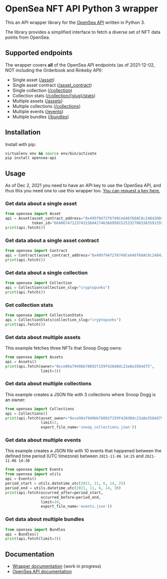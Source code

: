 # OpenSea NFT API Python 3 wrapper
This an API wrapper library for the [OpenSea API](https://docs.opensea.io/reference/api-overview) written in Python 3.

The library provides a simplified interface to fetch a diverse set of NFT data points from OpenSea. 

## Supported endpoints
The wrapper covers **all** of the OpenSea API endpoints (as of 2021-12-02, NOT including the Orderbook and Rinkeby API):

* Single asset ([/asset](https://docs.opensea.io/reference/retrieving-a-single-asset))
* Single asset contract ([/asset_contract](https://docs.opensea.io/reference/retrieving-a-single-contract))
* Single collection ([/collection](https://docs.opensea.io/reference/retrieving-a-single-collection))
* Collection stats ([/collection/{slug}/stats](https://docs.opensea.io/reference/retrieving-collection-stats))
* Multiple assets ([/assets](https://docs.opensea.io/reference/getting-assets))
* Multiple collections ([/collections](https://docs.opensea.io/reference/retrieving-collections))
* Multiple events ([/events](https://docs.opensea.io/reference/retrieving-asset-events))
* Multiple bundles ([/bundles](https://docs.opensea.io/reference/retrieving-bundles))

## Installation
Install with pip:
```bash
virtualenv env && source env/bin/activate
pip install opensea-api
```

## Usage

As of Dec 2, 2021 you need to have an API key to use the OpenSea API, and thus 
this you need one to use this wrapper too. [You can request a key here.](https://docs.opensea.io/reference/request-an-api-key)

### Get data about a single asset
```python
from opensea import Asset
api = Asset(asset_contract_address="0x495f947276749Ce646f68AC8c248420045cb7b5e",
            token_id="66406747123743156841746366950152533278033835913591691491127082341586364792833")
print(api.fetch())
```

### Get data about a single asset contract
```python
from opensea import Contract
api = Contract(asset_contract_address="0x495f947276749Ce646f68AC8c248420045cb7b5e")
print(api.fetch())
```

### Get data about a single collection
```python
from opensea import Collection
api = Collection(collection_slug="cryptopunks")
print(api.fetch())
```

### Get collection stats
```python
from opensea import CollectionStats
api = CollectionStats(collection_slug="cryptopunks")
print(api.fetch())
```

### Get data about multiple assets 
This example fetches three NFTs that Snoop Dogg owns:
```python
from opensea import Assets
api = Assets()
print(api.fetch(owner="0xce90a7949bb78892f159f428d0dc23a8e3584d75",
                limit=3))
```

### Get data about multiple collections
This example creates a JSON file with 3 collections where Snoop Dogg is an owner:
```python
from opensea import Collections
api = Collections()
print(api.fetch(asset_owner="0xce90a7949bb78892f159f428d0dc23a8e3584d75",
                limit=3,
                export_file_name='snoop_collections.json'))
```
     
### Get data about multiple events
This example creates a JSON file with 10 events that happened between the defined time period (UTC timezone)
between `2021-11-06 14:25` and `2021-11-06 14:30`
```python
from opensea import Events
from opensea import utils
api = Events()
period_start = utils.datetime_utc(2021, 11, 6, 14, 25)
period_end = utils.datetime_utc(2021, 11, 6, 14, 30)
print(api.fetch(occurred_after=period_start,
                occurred_before=period_end,
                limit=10,
                export_file_name='events.json'))
```

### Get data about multiple bundles    
```python
from opensea import Bundles
api = Bundles()
print(api.fetch(limit=3))
```


## Documentation
* [Wrapper documentation](https://opensea-api.attilatoth.dev) (work in progress)
* [OpenSea API documentation](https://docs.opensea.io/reference/api-overview)

